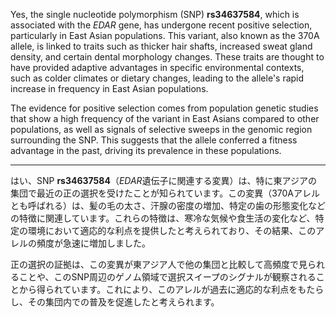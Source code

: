 Yes, the single nucleotide polymorphism (SNP) **rs34637584**, which is associated with the *EDAR* gene, has undergone recent positive selection, particularly in East Asian populations. This variant, also known as the 370A allele, is linked to traits such as thicker hair shafts, increased sweat gland density, and certain dental morphology changes. These traits are thought to have provided adaptive advantages in specific environmental contexts, such as colder climates or dietary changes, leading to the allele's rapid increase in frequency in East Asian populations.

The evidence for positive selection comes from population genetic studies that show a high frequency of the variant in East Asians compared to other populations, as well as signals of selective sweeps in the genomic region surrounding the SNP. This suggests that the allele conferred a fitness advantage in the past, driving its prevalence in these populations.

---

はい、SNP **rs34637584**（*EDAR*遺伝子に関連する変異）は、特に東アジアの集団で最近の正の選択を受けたことが知られています。この変異（370Aアレルとも呼ばれる）は、髪の毛の太さ、汗腺の密度の増加、特定の歯の形態変化などの特徴に関連しています。これらの特徴は、寒冷な気候や食生活の変化など、特定の環境において適応的な利点を提供したと考えられており、その結果、このアレルの頻度が急速に増加しました。

正の選択の証拠は、この変異が東アジア人で他の集団と比較して高頻度で見られることや、このSNP周辺のゲノム領域で選択スイープのシグナルが観察されることから得られています。これにより、このアレルが過去に適応的な利点をもたらし、その集団内での普及を促進したと考えられます。